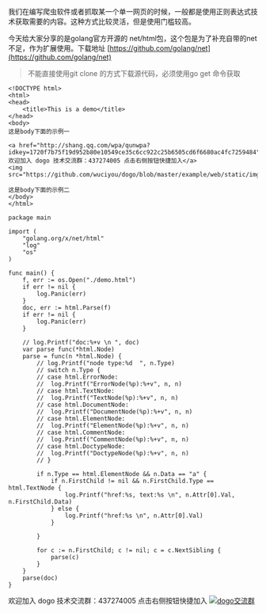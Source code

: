我们在编写爬虫软件或者抓取某一个单一网页的时候，一般都是使用正则表达式技术获取需要的内容。这种方式比较灵活，但是使用门槛较高。
  
今天给大家分享的是golang官方开源的 net/html包，这个包是为了补充自带的net不足，作为扩展使用。下载地址 [https://github.com/golang/net](https://github.com/golang/net)
>不能直接使用git clone 的方式下载源代码，必须使用go get 命令获取

```
<!DOCTYPE html>
<html>
<head>
	<title>This is a demo</title>
</head>
<body>
这是body下面的示例一

<a href="http://shang.qq.com/wpa/qunwpa?idkey=1720f7b75f19d952b80e10549ce35c6cc922c25b6505cd6f6680ac4fc7259484">欢迎加入 dogo 技术交流群：437274005 点击右侧按钮快捷加入</a>
<img src="https://github.com/wuciyou/dogo/blob/master/example/web/static/img/dogo.png">

这是body下面的示例二
</body>
</html>
```

 
```
package main

import (
	"golang.org/x/net/html"
	"log"
	"os"
)

func main() {
	f, err := os.Open("./demo.html")
	if err != nil {
		log.Panic(err)
	}
	doc, err := html.Parse(f)
	if err != nil {
		log.Panic(err)
	}

	// log.Printf("doc:%+v \n ", doc)
	var parse func(*html.Node)
	parse = func(n *html.Node) {
		// log.Printf("node type:%d  ", n.Type)
		// switch n.Type {
		// case html.ErrorNode:
		// 	log.Printf("ErrorNode(%p):%+v", n, n)
		// case html.TextNode:
		// 	log.Printf("TextNode(%p):%+v", n, n)
		// case html.DocumentNode:
		// 	log.Printf("DocumentNode(%p):%+v", n, n)
		// case html.ElementNode:
		// 	log.Printf("ElementNode(%p):%+v", n, n)
		// case html.CommentNode:
		// 	log.Printf("CommentNode(%p):%+v", n, n)
		// case html.DoctypeNode:
		// 	log.Printf("DoctypeNode(%p):%+v", n, n)
		// }

		if n.Type == html.ElementNode && n.Data == "a" {
			if n.FirstChild != nil && n.FirstChild.Type == html.TextNode {
				log.Printf("href:%s, text:%s \n", n.Attr[0].Val, n.FirstChild.Data)
			} else {
				log.Printf("href:%s \n", n.Attr[0].Val)
			}

		}

		for c := n.FirstChild; c != nil; c = c.NextSibling {
			parse(c)
		}
	}
	parse(doc)
}

```
  
  
欢迎加入 dogo 技术交流群：437274005 点击右侧按钮快捷加入
[![dogo交流群](http://pub.idqqimg.com/wpa/images/group.png)](http://shang.qq.com/wpa/qunwpa?idkey=1720f7b75f19d952b80e10549ce35c6cc922c25b6505cd6f6680ac4fc7259484)
